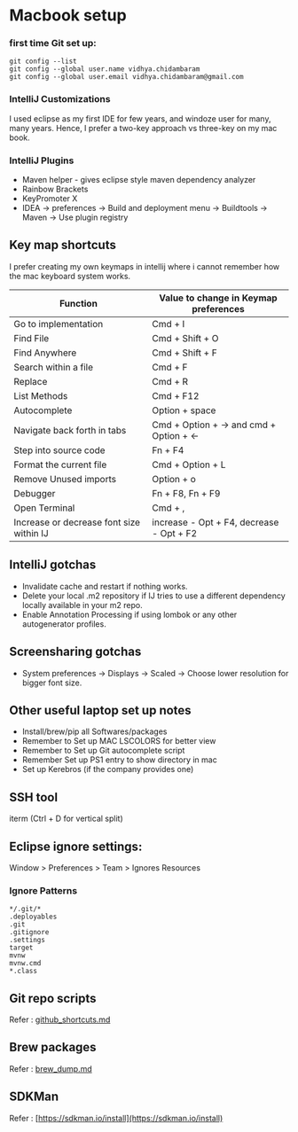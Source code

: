 # Macbook setup

### first time Git set up:

```
git config --list
git config --global user.name vidhya.chidambaram
git config --global user.email vidhya.chidambaram@gmail.com
```

### IntelliJ Customizations

I used eclipse as my first IDE for few years, and windoze user for many, many years.
Hence, I prefer a two-key approach vs three-key on my mac book. 

### IntelliJ Plugins

* Maven helper - gives eclipse style maven dependency analyzer
* Rainbow Brackets
* KeyPromoter X
* IDEA -> preferences -> Build and deployment menu -> Buildtools -> Maven -> Use plugin registry

## Key map shortcuts

I prefer creating my own keymaps in intellij where i cannot remember how the mac keyboard system works.

| Function                                 | Value to change in Keymap preferences    |
|------------------------------------------|------------------------------------------|
| Go to implementation                     | Cmd + I                                  |
| Find File                                | Cmd + Shift + O                          |
| Find Anywhere                            | Cmd + Shift + F                          |
| Search within a file                     | Cmd + F                                  |
| Replace                                  | Cmd + R                                  |
| List Methods                             | Cmd + F12                                |
| Autocomplete                             | Option + space                           |
| Navigate back forth in tabs              | Cmd + Option + -> and cmd + Option + <-  |
| Step into source code                    | Fn + F4                                  |
| Format the current file                  | Cmd + Option + L                         |
| Remove Unused imports                    | Option + o                               |
| Debugger                                 | Fn + F8, Fn + F9                         |
| Open Terminal                            | Cmd + ,                                  |
| Increase or decrease font size within IJ | increase - Opt + F4, decrease - Opt + F2 |

## IntelliJ gotchas
- Invalidate cache and restart if nothing works.
- Delete your local .m2 repository if IJ tries to use a different dependency locally available in your m2 repo.
- Enable Annotation Processing if using lombok or any other autogenerator profiles.

## Screensharing gotchas
- System preferences -> Displays -> Scaled -> Choose lower resolution for bigger font size.

## Other useful laptop set up notes

* Install/brew/pip all Softwares/packages
* Remember to Set up MAC LSCOLORS for better view
* Remember to Set up Git autocomplete script
* Remember Set up PS1 entry to show directory in mac
* Set up Kerebros (if the company provides one)

## SSH tool
iterm (Ctrl + D for vertical split)

## Eclipse ignore settings:

Window > Preferences > Team > Ignores Resources

### Ignore Patterns
```
*/.git/*
.deployables
.git
.gitignore
.settings
target
mvnw
mvnw.cmd
*.class
```


## Git repo scripts
Refer : [github_shortcuts.md](github_shortcuts.md)

## Brew packages
Refer : [brew_dump.md](brew_dump.md)

## SDKMan
Refer : [https://sdkman.io/install](https://sdkman.io/install)
